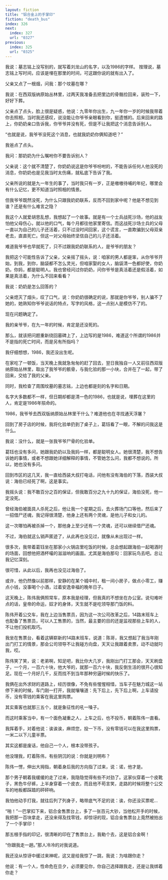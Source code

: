 ```yaml
---
layout: fiction
title: "铝合金上的手掌印"
fiction: "death_bus"
index: 326
next:
  index: 327
  url: "0327"
previous:
  index: 325
  url: "0325"
---
```

我说：墓志铭上没写别的，就写着刘龙山的名字，以及1986的字样。  按理说，墓志铭上写时间，应该是埋在那里的时间，可这跟你说的就有出入了。

父亲又点了一根烟，问我：那个坟墓在哪？

我说：在西双版纳原始丛林里，过两天我准备去把里边的骨骼捡回来，装殓一下，好好下葬。

父亲点了点头，脸上很是疑惑，他说：九零年你出生，九一年你一岁的时候我带着你去照相，当时我还感叹，说没能让你爷爷亲眼看到你，挺遗憾的。后来回来的路上，你奶奶亲口告诉我，你爷爷并没有死，但是不让我把这个消息告诉别人。

“也就是说，我爷爷没死这个消息，也就我奶奶你俩知道吧？”

我爸点了点头。

我问：那奶奶为什么嘱咐你不要告诉别人？

父亲说：这个就不清楚了，你奶奶说这是你爷爷吩咐的，不能告诉任何人他没死的消息，你奶奶也是见我当时太伤痛，就私底下告诉了我。

父亲所说的就是九一年生的事了，当时我只有一岁，正是嗷嗷待哺的年纪，哪里会有什么记忆，更不知道当时照相的情景。

但我爷爷既然没死，为什么只跟我奶奶联系，反而不回到家中呢？他是不想见到谁？还是有什么难言之隐？

我这个人就爱胡思乱想，我想起了一个故事。就是有一个士兵战死沙场，他的战友怕他父母伤心，就以他的口气，每个月都往他家里寄信。而这战死沙场士兵的父母一直以为自己的儿子还活着，只不过没时间回家，这个谎言，一直欺骗到父母双亲老去，直直死亡。但这一对父母始终坚信自己的儿子还活着。

难道我爷爷也早就死了，只不过跟我奶奶联系的人，是爷爷的朋友？

我把这个可能性告诉了父亲，父亲摇了摇头，说：咱家的男人都是笨，从你爷爷开始，到我，到你，脑袋都不怎么灵光，但咱家娶的女人，脑袋清一色都好使，你奶奶，你妈，都是聪明人。我也曾经问过你奶奶，问你爷爷是真活着还是假活着，如果是真活着，为什么不回来看看？

我说：奶奶是怎么回答的？

父亲熄灭了烟头，叹了口气，说：你奶奶很确定的说，那就是你爷爷，别人骗不了她的，她熟知你爷爷说话的特点，写字的风格，这一点别人是模仿不了的。

现在问题确定了。

我的亲爷爷，在九一年的时候，肯定是还没死的。

那么，就该把问题重新绕回墓碑上了，上边写的是1986，难道这个所谓的1986并不是指的死亡时间，而是另有所指吗？

我仔细想想，1986，我还没出生呢。

在家吃了一顿饭，当天晚上我就急匆匆的赶了回去，翌日我独自一人又前往西双版纳原始丛林里，取出了我爷爷的骸骨，与我化验的那一小块，合并在了一起，带了回来，交给了我的父亲。

同时，我检查了周围坟墓的墓志铭，上边也都是刻的名字和日期。

名字大多数都不一样，但日期却都是清一色的1986，也就是说，埋葬在这里的人，肯定是1986年殒命的。

1986，我爷爷去西双版纳原始丛林里干什么？难道他也在寻找通天浮屠？

回到了房子店的时候，我将化验单扔到了桌子上，葛钰看了一眼，不解的问我这是什么。

我说：没什么，就是一张我爷爷尸骨的化验单。

葛钰也没有多问，她跟我奶奶以及我妈一样，都是聪明女人。她很清楚，我不想告诉她的事情，或者不想跟她详细解释的事情，不管她怎么问，我都不想说的。所以，她也没有多问。

回到市区的这几天，我一直给西装大叔打电话，问他有没有海伯的下落，西装大叔说：海伯已经死了啊，这是事实。

我摇头说：我不敢百分之百的保证，但我敢百分之九十九的保证，海伯没死，他一定没死。

曾经海伯被面具人杀死之后，他让我一个星期之后，去火葬场门口等他，然后来了一招借尸还魂，我记得很清楚，他身上还有两个灵魂，是他儿子和女儿的。

这一次哪怕再被杀掉一个，那他身上至少还有一个灵魂，还可以继续借尸还魂。

不过，海伯就这么销声匿迹了，从此再也没见过，就像从未出现过一样。

很多次，我带着葛钰坐在那家小火锅店里吃饭的时候，总会想起跟海伯一起喝酒时的场面，回想他把酒杯嘬的滋滋响的画面。尤其是海伯那句：回家玩鸟去吧。总让我记忆深刻。

很可惜，从此以后，我再也没见过海伯了。

或许，他仍然像以前那样，安静的在某个城中村，租一间小房子，做点小零工，赚点小钱，没事喝个小酒，过着安逸幸福的晚年日子。

这天晚上，陈伟我俩照常车，原本我是经理，但我真的不想坐在办公室。说句难听点的话，皇帝的命运，奴才的身体，天生就不是吃领导那门饭的料。

陈伟开着公交车，我在上边当售票员，因为这一次公司改革之后，14路末班车上也配备了售票员，可以人工售票的，当然，最主要的目的还是监视那些上车的人，不让他们投机取巧。

我坐在售票台，看着这辆崭新的14路末班车，说道：陈哥，我又想起了我当年刚出门打工的情景，那会公司领导不让我碰方向盘，天天让我跟着卖票，动不动就叼我，哎。

陈伟笑了笑，说：老弟啊，知足吧，我比你大几岁，我刚出门打工那会，天天刷盘子，一个月，一百六十块，他大爷的，就那一百六十块，我反倒生活的很开心很知足。现在一个月好几千，反而找不到当年那种穷逼时候的快乐了。

我俩在出外求财的道路上，经历很像，不免有些惺惺相惜，当车子在魅力城这一站停下来的时候，车门刚一打开，我就嚷嚷道：先下后上，先下后上啊，上车请投币，没有零钱的乘客在我这里购票。

其实乘客也就那三五个，就是象征性的吼一嗓子。

而这时乘客当中，有一个面色凝重之人，上车之后，也不投币，朝着陈伟一直看。

我挥着手，对着他说：诶诶诶，麻烦您，投一下币，没有零钱可以在我这里购票，一米二以下儿童半票。

其实这都是废话，他自己一个人，根本没带孩子。

他没理我，盯着陈伟，有些阴沉的说：你就是刘明布？

陈伟一愣，伸出大拇指，朝着身后我的方向指了过来，说：诺，他才是。

那个男子朝着我缓缓的走了过来，我隐隐觉得有些不对劲了。这家伙穿着一个皮靴子，黑色牛仔裤，上半身穿着一个皮衣，而且他不苟言笑，走路的时候将整个公交车的地板都踩踏的砰砰响。

我怕他动手打我，就往后列了列身子，略带底气不足的说：诶，你还没买票呢...

“啪！”一巴掌扣下来，铝合金售票台上，多了一张百元大钞，当他松开手的时候，我把那一百块拿走，还没来得及找零钱，却惊讶的现，铝合金售票台上竟然被拍出了一个手掌印！

那五根手指的印记，很清晰的印在了售票台上，我勒个去，这是铝合金啊！

“你跟我走一趟。”那人冷冷的对我说道。

我还没从惊讶中缓过来神呢，这又是给我惊了一跳，我说：为啥跟你走？

他说：有一个人，性命危在旦夕，必须要见你，你自己选择跟我走，还是让我绑着你走？